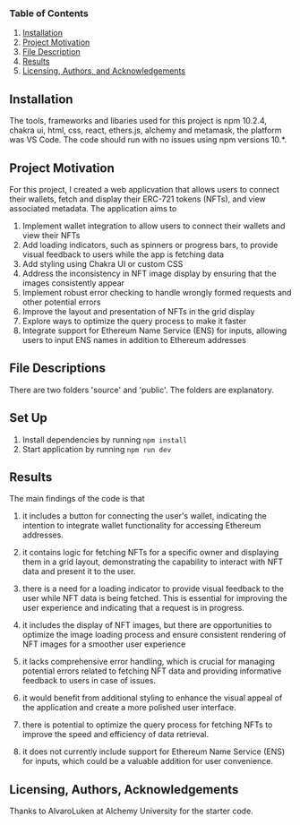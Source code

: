 ### Table of Contents

1. [Installation](#installation)
2. [Project Motivation](#motivation)
3. [File Description](#files)
4. [Results](#results)
5. [Licensing, Authors, and Acknowledgements](#licensing)

## Installation <a name="installation"></a>

The tools, frameworks and libaries used for this project is npm 10.2.4, chakra ui, html, css, react, ethers.js, alchemy and metamask, 
the platform was VS Code. The code should run with no issues using npm versions 10.*.

## Project Motivation<a name="motivation"></a>

For this project, I created a web applicvation that allows users to connect their wallets, fetch and 
display their ERC-721 tokens (NFTs), and view associated metadata. The application aims to

1. Implement wallet integration to allow users to connect their wallets and view their NFTs
2. Add loading indicators, such as spinners or progress bars, to provide visual feedback to users while the app is fetching data
3. Add styling using Chakra UI or custom CSS
4. Address the inconsistency in NFT image display by ensuring that the images consistently appear
5. Implement robust error checking to handle wrongly formed requests and other potential errors
6. Improve the layout and presentation of NFTs in the grid display
7. Explore ways to optimize the query process to make it faster
8. Integrate support for Ethereum Name Service (ENS) for inputs, allowing users to input ENS names in addition to Ethereum addresses
   

## File Descriptions <a name="files"></a>

There are two folders 'source' and 'public'. The folders are explanatory.

## Set Up

1. Install dependencies by running `npm install`
2. Start application by running `npm run dev`

## Results<a name="results"></a>

The main findings of the code is that 

1. it includes a button for connecting the user's wallet, 
indicating the intention to integrate wallet functionality for accessing Ethereum addresses.

2. it contains logic for fetching NFTs for a specific owner and displaying them in a grid layout,
demonstrating the capability to interact with NFT data and present it to the user.

3. there is a need for a loading indicator to provide visual feedback to the user while NFT data is being fetched.
This is essential for improving the user experience and indicating that a request is in progress.

4. it includes the display of NFT images, but there are opportunities to optimize the image loading process and ensure
consistent rendering of NFT images for a smoother user experience

5. it lacks comprehensive error handling, which is crucial for managing potential errors related to fetching NFT data and
providing informative feedback to users in case of issues.

6. it would benefit from additional styling to enhance the visual appeal of the application and create a more
polished user interface.

7. there is potential to optimize the query process for fetching NFTs to improve the speed and efficiency of data retrieval.

8. it does not currently include support for Ethereum Name Service (ENS) for inputs, which could be a valuable addition
for user convenience.



## Licensing, Authors, Acknowledgements<a name="licensing"></a>

Thanks to AlvaroLuken at Alchemy University for the starter code.
